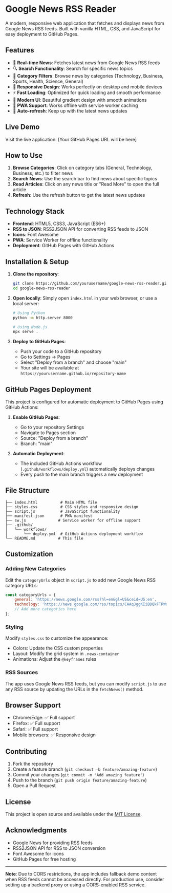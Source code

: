 # Google News RSS Reader

A modern, responsive web application that fetches and displays news from Google News RSS feeds. Built with vanilla HTML, CSS, and JavaScript for easy deployment to GitHub Pages.

## Features

- 📰 **Real-time News**: Fetches latest news from Google News RSS feeds
- 🔍 **Search Functionality**: Search for specific news topics
- 📱 **Category Filters**: Browse news by categories (Technology, Business, Sports, Health, Science, General)
- 📱 **Responsive Design**: Works perfectly on desktop and mobile devices
- ⚡ **Fast Loading**: Optimized for quick loading and smooth performance
- 🎨 **Modern UI**: Beautiful gradient design with smooth animations
- 📴 **PWA Support**: Works offline with service worker caching
- 🔄 **Auto-refresh**: Keep up with the latest news updates

## Live Demo

Visit the live application: [Your GitHub Pages URL will be here]

## How to Use

1. **Browse Categories**: Click on category tabs (General, Technology, Business, etc.) to filter news
2. **Search News**: Use the search bar to find news about specific topics
3. **Read Articles**: Click on any news title or "Read More" to open the full article
4. **Refresh**: Use the refresh button to get the latest news updates

## Technology Stack

- **Frontend**: HTML5, CSS3, JavaScript (ES6+)
- **RSS to JSON**: RSS2JSON API for converting RSS feeds to JSON
- **Icons**: Font Awesome
- **PWA**: Service Worker for offline functionality
- **Deployment**: GitHub Pages with GitHub Actions

## Installation & Setup

1. **Clone the repository**:
   ```bash
   git clone https://github.com/yourusername/google-news-rss-reader.git
   cd google-news-rss-reader
   ```

2. **Open locally**:
   Simply open `index.html` in your web browser, or use a local server:
   ```bash
   # Using Python
   python -m http.server 8000
   
   # Using Node.js
   npx serve .
   ```

3. **Deploy to GitHub Pages**:
   - Push your code to a GitHub repository
   - Go to Settings → Pages
   - Select "Deploy from a branch" and choose "main"
   - Your site will be available at `https://yourusername.github.io/repository-name`

## GitHub Pages Deployment

This project is configured for automatic deployment to GitHub Pages using GitHub Actions:

1. **Enable GitHub Pages**:
   - Go to your repository Settings
   - Navigate to Pages section
   - Source: "Deploy from a branch"
   - Branch: "main"

2. **Automatic Deployment**:
   - The included GitHub Actions workflow (`.github/workflows/deploy.yml`) automatically deploys changes
   - Every push to the main branch triggers a new deployment

## File Structure

```
├── index.html          # Main HTML file
├── styles.css          # CSS styles and responsive design
├── script.js           # JavaScript functionality
├── manifest.json       # PWA manifest
├── sw.js              # Service worker for offline support
├── .github/
│   └── workflows/
│       └── deploy.yml  # GitHub Actions deployment workflow
└── README.md          # This file
```

## Customization

### Adding New Categories
Edit the `categoryUrls` object in `script.js` to add new Google News RSS category URLs:

```javascript
const categoryUrls = {
    general: 'https://news.google.com/rss?hl=en&gl=US&ceid=US:en',
    technology: 'https://news.google.com/rss/topics/CAAqJggKIiBDQkFTRWdvSUwyMHZNRFp0Y0RvU0FtVnVHZ0pWVXlnQVAB?hl=en&gl=US&ceid=US:en',
    // Add more categories here
};
```

### Styling
Modify `styles.css` to customize the appearance:
- Colors: Update the CSS custom properties
- Layout: Modify the grid system in `.news-container`
- Animations: Adjust the `@keyframes` rules

### RSS Sources
The app uses Google News RSS feeds, but you can modify `script.js` to use any RSS source by updating the URLs in the `fetchNews()` method.

## Browser Support

- Chrome/Edge: ✅ Full support
- Firefox: ✅ Full support  
- Safari: ✅ Full support
- Mobile browsers: ✅ Responsive design

## Contributing

1. Fork the repository
2. Create a feature branch (`git checkout -b feature/amazing-feature`)
3. Commit your changes (`git commit -m 'Add amazing feature'`)
4. Push to the branch (`git push origin feature/amazing-feature`)
5. Open a Pull Request

## License

This project is open source and available under the [MIT License](LICENSE).

## Acknowledgments

- Google News for providing RSS feeds
- RSS2JSON API for RSS to JSON conversion
- Font Awesome for icons
- GitHub Pages for free hosting

---

**Note**: Due to CORS restrictions, the app includes fallback demo content when RSS feeds cannot be accessed directly. For production use, consider setting up a backend proxy or using a CORS-enabled RSS service.